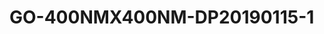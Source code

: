 # GO-400NMX400NM-DP20190115-1
<script type="application/ld+json">

  {
    "@context": "https://schema.org/",
    "@type": "ChemicalSubstance",
    "http://purl.org/dc/terms/conformsTo":
      {
        "@type": "CreativeWork",
        "@id": "https://bioschemas.org/profiles/ChemicalSubstance/0.4-RELEASE/"
      },
    "name": "GO-400NMX400NM-DP20190115-1",
    "@id":"wiki:GO-2D400NMX400NM-2DDP20190115-2D1",
  }
</script>

